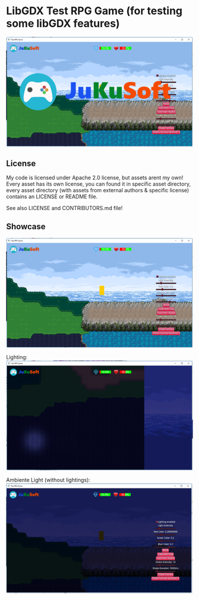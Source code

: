 # LibGDX Test RPG Game (for testing some libGDX features)

![Game with Loo](https://raw.githubusercontent.com/JuKu/libgdx-test-rpg/master/doku/images/gameWithLogo.png)

## License

My code is licensed under Apache 2.0 license, but assets arent my own!
Every asset has its own license, you can found it in specific asset directory, every asset directory (with assets from external authors & specific license) contains an LICENSE or README file.

See also LICENSE and CONTRIBUTORS.md file!

## Showcase

![Test In-Game Screen](https://raw.githubusercontent.com/JuKu/libgdx-test-rpg/master/doku/images/game.PNG)

Lighting:
![Lighting Example](https://raw.githubusercontent.com/JuKu/libgdx-test-rpg/master/doku/images/map_lighting.PNG)

Ambiente Light (without lightings):
![Ambiente Light (without lightings)](https://raw.githubusercontent.com/JuKu/libgdx-test-rpg/master/doku/images/ambienteLight.PNG)